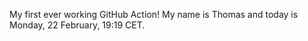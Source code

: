 My first ever working GitHub Action!
My name is Thomas and today is Monday, 22 February, 19:19 CET. 
